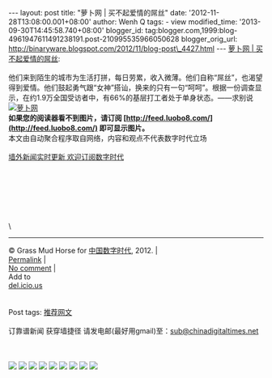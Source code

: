--- layout: post title: "萝卜网 | 买不起爱情的屌丝" date:
'2012-11-28T13:08:00.001+08:00' author: Wenh Q tags: - view
modified\_time: '2013-09-30T14:45:58.740+08:00' blogger\_id:
tag:blogger.com,1999:blog-4961947611491238191.post-210995535966050628
blogger\_orig\_url:
http://binaryware.blogspot.com/2012/11/blog-post\_4427.html --- [萝卜网
|
买不起爱情的屌丝](http://feedproxy.google.com/~r/chinagfwblog/~3/SXCTzTmgEC0/):
\
\
他们来到陌生的城市为生活打拼，每日劳累，收入微薄。他们自称“屌丝”，也渴望得到爱情。他们鼓起勇气跟“女神”搭讪，换来的只有一句“呵呵”。根据一份调查显示，在约1.9万全国受访者中，有66%的基层打工者处于单身状态。——求别说\
[![萝卜网](http://hu.luo.bo/files/2012/11/23/1dc936ffe017f7523a60bd6dc4d321ac.jpg "萝卜网")](http://hu.luo.bo/files/2012/11/23/1dc936ffe017f7523a60bd6dc4d321ac.jpg "萝卜网")\
**如果您的阅读器看不到图片，请订阅
[http://feed.luobo8.com/](http://feed.luobo8.com/) 即可显示图片。**\
本文由自动聚合程序取自网络，内容和观点不代表数字时代立场\
\
[墙外新闻实时更新 欢迎订阅数字时代](http://eepurl.com/msuvD)\
\
\
\
\
\
\
\
\

* * * * *

© Grass Mud Horse for [中国数字时代](https://mycdtweb.info/chinese),
2012. |\
[Permalink](https://mycdtweb.info/chinese/2012/11/%e8%90%9d%e5%8d%9c%e7%bd%91-%e4%b9%b0%e4%b8%8d%e8%b5%b7%e7%88%b1%e6%83%85%e7%9a%84%e5%b1%8c%e4%b8%9d/)
|\
[No
comment](https://mycdtweb.info/chinese/2012/11/%e8%90%9d%e5%8d%9c%e7%bd%91-%e4%b9%b0%e4%b8%8d%e8%b5%b7%e7%88%b1%e6%83%85%e7%9a%84%e5%b1%8c%e4%b8%9d/#comments)
|\
Add to\
[del.icio.us](http://del.icio.us/post?url=https://mycdtweb.info/chinese/2012/11/%e8%90%9d%e5%8d%9c%e7%bd%91-%e4%b9%b0%e4%b8%8d%e8%b5%b7%e7%88%b1%e6%83%85%e7%9a%84%e5%b1%8c%e4%b8%9d/&title=%E8%90%9D%E5%8D%9C%E7%BD%91%20%7C%20%E4%B9%B0%E4%B8%8D%E8%B5%B7%E7%88%B1%E6%83%85%E7%9A%84%E5%B1%8C%E4%B8%9D)\
\
\
Post tags:
[推荐网文](https://mycdtweb.info/chinese/tag/%e6%8e%a8%e8%8d%90%e7%bd%91%e6%96%87/?category=10466)\
\
订靠谱新闻 获穿墙捷径
请发电邮(最好用gmail)至：sub@chinadigitaltimes.net\
\
\
\
[![](http://feeds.feedburner.com/~ff/chinagfwblog?d=yIl2AUoC8zA)](http://feeds.feedburner.com/~ff/chinagfwblog?a=SXCTzTmgEC0:eBBSUaf4bJs:yIl2AUoC8zA)
[![](http://feeds.feedburner.com/~ff/chinagfwblog?i=SXCTzTmgEC0:eBBSUaf4bJs:-BTjWOF_DHI)](http://feeds.feedburner.com/~ff/chinagfwblog?a=SXCTzTmgEC0:eBBSUaf4bJs:-BTjWOF_DHI)
[![](http://feeds.feedburner.com/~ff/chinagfwblog?i=SXCTzTmgEC0:eBBSUaf4bJs:F7zBnMyn0Lo)](http://feeds.feedburner.com/~ff/chinagfwblog?a=SXCTzTmgEC0:eBBSUaf4bJs:F7zBnMyn0Lo)
[![](http://feeds.feedburner.com/~ff/chinagfwblog?i=SXCTzTmgEC0:eBBSUaf4bJs:V_sGLiPBpWU)](http://feeds.feedburner.com/~ff/chinagfwblog?a=SXCTzTmgEC0:eBBSUaf4bJs:V_sGLiPBpWU)
[![](http://feeds.feedburner.com/~ff/chinagfwblog?d=qj6IDK7rITs)](http://feeds.feedburner.com/~ff/chinagfwblog?a=SXCTzTmgEC0:eBBSUaf4bJs:qj6IDK7rITs)
[![](http://feeds.feedburner.com/~ff/chinagfwblog?d=l6gmwiTKsz0)](http://feeds.feedburner.com/~ff/chinagfwblog?a=SXCTzTmgEC0:eBBSUaf4bJs:l6gmwiTKsz0)
[![](http://feeds.feedburner.com/~ff/chinagfwblog?i=SXCTzTmgEC0:eBBSUaf4bJs:gIN9vFwOqvQ)](http://feeds.feedburner.com/~ff/chinagfwblog?a=SXCTzTmgEC0:eBBSUaf4bJs:gIN9vFwOqvQ)
[![](http://feeds.feedburner.com/~ff/chinagfwblog?d=TzevzKxY174)](http://feeds.feedburner.com/~ff/chinagfwblog?a=SXCTzTmgEC0:eBBSUaf4bJs:TzevzKxY174)
![](http://feeds.feedburner.com/~r/chinagfwblog/~4/SXCTzTmgEC0)
